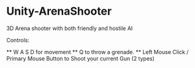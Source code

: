 # Unity-ArenaShooter
3D Arena shooter with both friendly and hostile AI

Controls:

** W A S D for movement
** Q to throw a grenade.
** Left Mouse Click / Primary Mouse Button to Shoot your current Gun (2 types)
